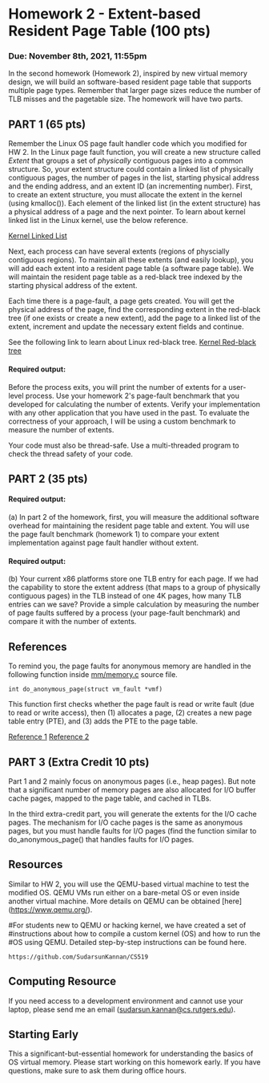 # Homework 2 - Extent-based Resident Page Table (100 pts)
### Due: November 8th, 2021, 11:55pm

In the second homework (Homework 2), inspired by new virtual memory design,
we will build an software-based resident page table that supports multiple page
types. Remember that larger page sizes reduce the number of TLB misses and the
pagetable size. The homework will have two parts.

 PART 1 (65 pts)
---------

Remember the Linux OS page fault handler code which you modified for HW 2.
In the Linux page fault function, you will create a new structure called
*Extent* that groups a set of *physically* contiguous pages into a common
structure.  So, your extent structure could contain a linked list of physically
contiguous pages, the number of pages in the list, starting physical address and
the ending address, and an extent ID (an incrementing number).  First, to create
an extent structure, you must allocate the extent in the kernel (using
kmalloc()). Each element of the linked list (in the extent structure) has a 
physical address of a page and the next pointer. To learn about kernel
linked list in the Linux kernel, use the below reference. 

[Kernel Linked List](https://kernelnewbies.org/FAQ/LinkedLists)

Next, each process can have several extents (regions of physcially contiguous
regions). To maintain all these extents (and easily lookup), you will add each 
extent into a resident page table (a software page table). We will maintain the 
resident page table as a red-black tree indexed by the starting physical address 
of the extent.

Each time there is a page-fault, a page gets created. You will get the physical
address of the page, find the corresponding extent in the red-black tree (if one
exists or create a new extent), add the page to a linked list of the extent,
increment and update the necessary extent fields and continue.

See the following link to learn about Linux red-black tree.
[Kernel Red-black tree](https://lwn.net/Articles/184495/)


#### Required output:
Before the process exits, you will print the number of extents for a user-level
process. Use your homework 2's page-fault benchmark that you developed for
calculating the number of extents. Verify your implementation with any other 
application that you have used in the past. To evaluate the correctness of your
approach, I will be using a custom benchmark to measure the number of extents.

Your code must also be thread-safe. Use a multi-threaded program to check the
thread safety of your code.

 PART 2 (35 pts)
---------

#### Required output:
(a) In part 2 of the homework, first, you will measure the additional software
overhead for maintaining the resident page table and extent.
You will use the page fault benchmark (homework 1) to 
compare your extent implementation against page fault handler without extent.

#### Required output:
(b) Your current x86 platforms store one TLB entry for each page. If we had the
capability to store the extent address (that maps to a group of physically
contiguous pages) in the TLB instead of one 4K pages, how many TLB entries can
we save?  Provide a simple calculation by measuring the number of page faults
suffered by a process (your page-fault benchmark) and compare it with the number
of extents.

References
---------
To remind you, the page faults for anonymous memory are handled in the following function inside
[mm/memory.c](https://git.kernel.org/pub/scm/linux/kernel/git/stable/linux.git/tree/mm/memory.c?h=linux-4.17.y)
source file.

```
int do_anonymous_page(struct vm_fault *vmf)
```
This function first checks whether the page fault is read or write fault (due to
read or write access), then (1) allocates a page, (2) creates a new page table
entry (PTE), and (3) adds the PTE to the page table.

[Reference 1](https://shanetully.com/2014/04/adding-a-syscall-to-linux-3-14/) 
[Reference 2](https://macboypro.wordpress.com/2009/05/15/adding-a-custom-system-call-to-the-linux-os/) 

PART 3 (Extra Credit 10 pts)
----------------------------
Part 1 and 2 mainly focus on anonymous pages (i.e., heap pages). But note that
a significant number of memory pages are also allocated for I/O buffer cache
pages, mapped to the page table, and cached in TLBs. 

In the third extra-credit part, you will generate the extents for the I/O cache
pages. The mechanism for I/O cache pages is the same as anonymous pages, but
you must handle faults for I/O pages (find the function similar to
do_anonymous_page() that handles faults for I/O pages.


Resources
-------------
Similar to HW 2, you will use the QEMU-based virtual machine to test the modified
OS. QEMU VMs run either on a bare-metal OS or even inside another virtual
machine. More details on QEMU can be obtained [here] (https://www.qemu.org/).

#For students new to QEMU or hacking kernel, we have created a set of
#instructions about how to compile a custom kernel (OS) and how to run the
#OS using QEMU. Detailed step-by-step instructions can be found here.

```
https://github.com/SudarsunKannan/CS519
```

Computing Resource
---------------------
If you need access to a development environment and cannot use your laptop, 
please send me an email (sudarsun.kannan@cs.rutgers.edu).


 Starting Early
-----------------
This a significant-but-essential homework for understanding the basics of OS
virtual memory. Please start working on this homework early. If you have
questions, make sure to ask them during office hours.
